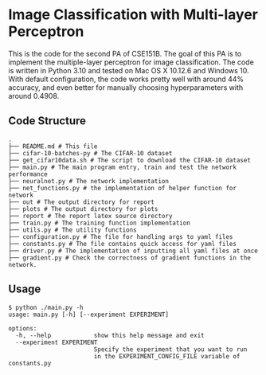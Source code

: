# Image Classification with Multi-layer Perceptron

This is the code for the second PA of CSE151B. The goal of this PA is to implement the multiple-layer perceptron for image classification. 
The code is written in Python 3.10 and tested on Mac OS X 10.12.6 and Windows 10.
With default configuration, the code works pretty well with around 44% accuracy, and even better for manually choosing hyperparameters with around 0.4908.
## Code Structure

```
.
├── README.md # This file
├── cifar-10-batches-py # The CIFAR-10 dataset
├── get_cifar10data.sh # The script to download the CIFAR-10 dataset
├── main.py # The main program entry, train and test the network performance
├── neuralnet.py # The network implementation
├── net_functions.py # the implementation of helper function for network
├── out # The output directory for report
├── plots # The output directory for plots
├── report # The report latex source directory
├── train.py # The training function implementation
├── utils.py # The utility functions
├── configuration.py # The file for handling args to yaml files
├── constants.py # The file contains quick access for yaml files
├── driver.py # The implementation of inputting all yaml files at once
├── gradient.py # Check the correctness of gradient functions in the network.
```

## Usage
```shell
$ python ./main.py -h
usage: main.py [-h] [--experiment EXPERIMENT]

options:
  -h, --help            show this help message and exit
  --experiment EXPERIMENT
                        Specify the experiment that you want to run 
                        in the EXPERIMENT_CONFIG_FILE variable of constants.py

```
